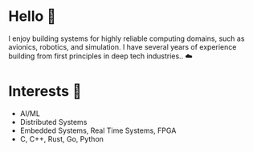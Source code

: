 # Hello  🤝
I enjoy building systems for highly reliable computing domains, such as avionics, robotics, and simulation. I have several years of experience building from first principles in deep tech industries.. ☁️

# Interests 🚀
- AI/ML
- Distributed Systems
- Embedded Systems, Real Time Systems, FPGA
- C, C++, Rust, Go, Python
